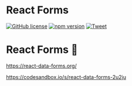 # React Forms
[![GitHub license](https://img.shields.io/badge/License-mit-green)](https://github.com/Jucian0/react-data-forms/blob/master/LICENSE) [![npm version](https://img.shields.io/badge/npm-v1.0-ff69b4)](https://www.npmjs.com/package/react-data-formse)  [![Tweet](https://img.shields.io/twitter/url/http/shields.io.svg?style=social)](https://twitter.com/intent/tweet?text=React+hook+for+forms+and+validations&url=https://github.com/Jucian0/react-data-forms&hashtags=reactjs,hook,javascript,forms)
# React Forms 🚀

https://react-data-forms.org/

https://codesandbox.io/s/react-data-forms-2u2ju


